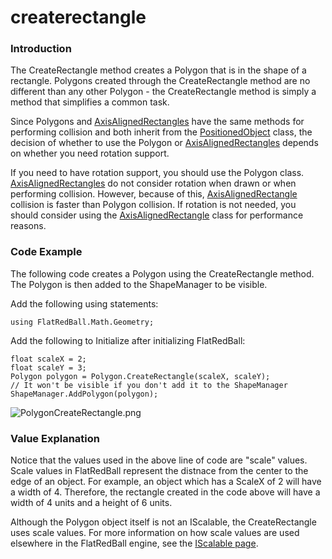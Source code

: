 # createrectangle

### Introduction

The CreateRectangle method creates a Polygon that is in the shape of a rectangle. Polygons created through the CreateRectangle method are no different than any other Polygon - the CreateRectangle method is simply a method that simplifies a common task.

Since Polygons and [AxisAlignedRectangles](../../../../../../frb/docs/index.php) have the same methods for performing collision and both inherit from the [PositionedObject](../../../../../../frb/docs/index.php) class, the decision of whether to use the Polygon or [AxisAlignedRectangles](../../../../../../frb/docs/index.php) depends on whether you need rotation support.

If you need to have rotation support, you should use the Polygon class. [AxisAlignedRectangles](../../../../../../frb/docs/index.php) do not consider rotation when drawn or when performing collision. However, because of this, [AxisAlignedRectangle](../../../../../../frb/docs/index.php) collision is faster than Polygon collision. If rotation is not needed, you should consider using the [AxisAlignedRectangle](../../../../../../frb/docs/index.php) class for performance reasons.

### Code Example

The following code creates a Polygon using the CreateRectangle method. The Polygon is then added to the ShapeManager to be visible.

Add the following using statements:

```
using FlatRedBall.Math.Geometry;
```

Add the following to Initialize after initializing FlatRedBall:

```
float scaleX = 2;
float scaleY = 3;
Polygon polygon = Polygon.CreateRectangle(scaleX, scaleY);
// It won't be visible if you don't add it to the ShapeManager
ShapeManager.AddPolygon(polygon);
```

![PolygonCreateRectangle.png](../../../../../../media/migrated\_media-PolygonCreateRectangle.png)

### Value Explanation

Notice that the values used in the above line of code are "scale" values. Scale values in FlatRedBall represent the distnace from the center to the edge of an object. For example, an object which has a ScaleX of 2 will have a width of 4. Therefore, the rectangle created in the code above will have a width of 4 units and a height of 6 units.

Although the Polygon object itself is not an IScalable, the CreateRectangle uses scale values. For more information on how scale values are used elsewhere in the FlatRedBall engine, see the [IScalable page](../../../../../../frb/docs/index.php).
